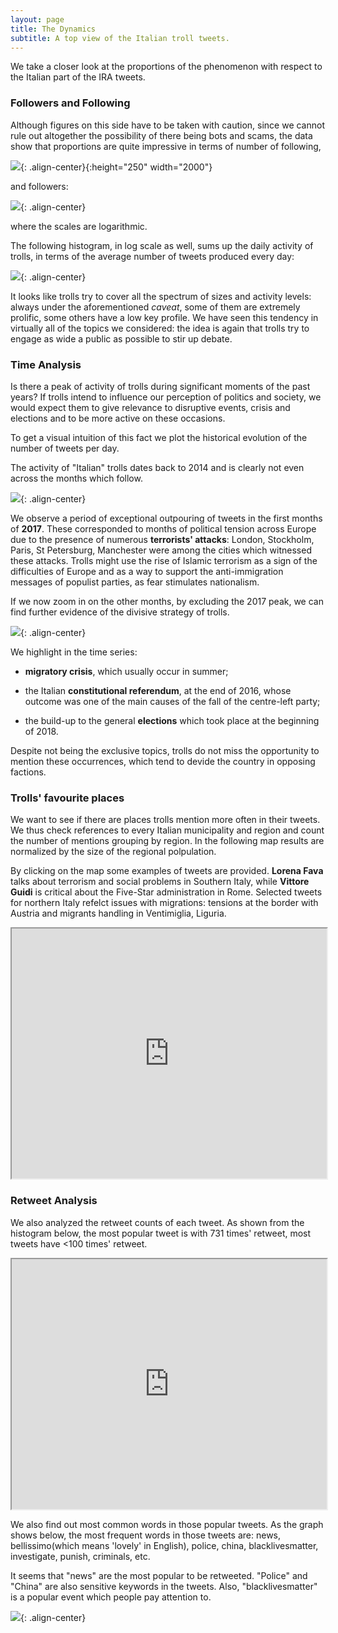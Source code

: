 ```yaml
---
layout: page
title: The Dynamics
subtitle: A top view of the Italian troll tweets.
---
```



We take a closer look at the proportions of the phenomenon with respect to the Italian part of the IRA tweets.

### Followers and Following
Although figures on this side have to be taken with caution, since we cannot rule out altogether the possibility of there being bots and scams, the data show that proportions are quite impressive in terms of number of following, 

![](../img/following.png){: .align-center}{:height="250" width="2000"}

and followers:

![](../img/follower.png){: .align-center}

where the scales are logarithmic.

The following histogram, in log scale as well, sums up the daily activity of trolls, in terms of the average number of tweets produced every day:

![](../img/activity.png){: .align-center}

It looks like trolls try to cover all the spectrum of sizes and activity levels: always under the aforementioned *caveat*, some of them are extremely prolific, some others have a low key profile. We have seen this tendency in virtually all of the topics we considered: the idea is again that trolls try to engage as wide a public as possible to stir up debate.

### Time Analysis

Is there a peak of activity of trolls during significant moments of the past years? If trolls intend to influence our perception of politics and society, we would expect them to give relevance to disruptive events, crisis and elections and to be more active on these occasions.

To get a visual intuition of this fact we plot the historical evolution of the number of tweets per day.

The activity of "Italian" trolls dates back to 2014 and is clearly not even across the months which follow.

![](../img/time1.png){: .align-center}

We observe a period of exceptional outpouring of tweets in the first months of **2017**. These corresponded to months of political tension across Europe due to the presence of numerous **terrorists' attacks**: London, Stockholm, Paris, St Petersburg, Manchester were among the cities which witnessed these attacks. Trolls might use the rise of Islamic terrorism as a sign of the difficulties of Europe and as a way to support the anti-immigration messages of populist parties, as fear stimulates nationalism.

If we now zoom in on the other months, by excluding the 2017 peak, we can find further evidence of the divisive strategy of trolls.

![](../img/time2.png){: .align-center}

We highlight in the time series:

+ **migratory crisis**, which usually occur in summer;

+ the Italian **constitutional referendum**, at the end of 2016, whose outcome was one of the main causes of the fall of the centre-left party;

+ the build-up to the general **elections** which took place at the beginning of 2018.

Despite not being the exclusive topics, trolls do not miss the opportunity to mention these occurrences, which tend to devide the country in opposing factions.

### Trolls' favourite places
We want to see if there are places trolls mention more often in their tweets. We thus check references to every Italian municipality and region and count the number of mentions grouping by region. In the following map results are normalized by the size of the regional polpulation. 

By clicking on the map some examples of tweets are provided. **Lorena Fava** talks about terrorism and social problems in Southern Italy, while **Vittore Guidi** is critical about the Five-Star administration in Rome. Selected tweets for northern Italy refelct issues with migrations: tensions at the border with Austria and migrants handling in Ventimiglia, Liguria.

<iframe src="https://paolocolusso.github.io/withTweets.html" width="100%" height="400px"></iframe>

### Retweet Analysis
We also analyzed the retweet counts of each tweet. As shown from the histogram below, the most popular tweet is with 731 times' retweet, most tweets have <100 times' retweet.

<iframe src="https://paolocolusso.github.io/Retweets_Count.html" width="100%" height="400px"></iframe>

We also find out most common words in those popular tweets. As the graph shows below, the most frequent words in those tweets are: news, bellissimo(which means 'lovely' in English), police, china, blacklivesmatter, investigate, punish, criminals, etc.

It seems that "news" are the most popular to be retweeted. "Police" and "China" are also sensitive keywords in the tweets. Also, "blacklivesmatter" is a popular event which people pay attention to.

![](../img/retweet_words.png){: .align-center}
